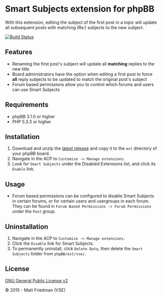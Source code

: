 # Smart Subjects extension for phpBB

With this extension, editing the subject of the first post in a topic will update all subsequent posts with matching (Re:) subjects to the new subject.

[![Build Status](https://travis-ci.org/VSEphpbb/smartsubjects.png)](https://travis-ci.org/VSEphpbb/smartsubjects)

## Features
* Renaming the first post's subject will update all __matching__ replies to the new title
* Board administrators have the option when editing a first post to force __all__ reply subjects to be updated to match the original post's subject
* Forum based permissions allow you to control which forums and users can use Smart Subjects

## Requirements
* phpBB 3.1.0 or higher
* PHP 5.3.3 or higher

## Installation
1. Download and unzip the [latest release](https://github.com/VSEphpbb/smartsubjects/releases) and copy it to the `ext` directory of your phpBB board.
2. Navigate in the ACP to `Customise -> Manage extensions`.
3. Look for `Smart Subjects` under the Disabled Extensions list, and click its `Enable` link.

## Usage
* Forum based permissions can be configured to disable Smart Subjects in certain forums, or for certain users and usergroups in each forum. They can be found in `Forum Based Permissions -> Forum Permissions` under the `Post` group.

## Uninstallation
1. Navigate in the ACP to `Customise -> Manage extensions`.
2. Click the `Disable` link for Smart Subjects.
3. To permanently uninstall, click `Delete Data`, then delete the `Smart Subjects` folder from `phpBB/ext/vse/`.

## License
[GNU General Public License v2](license.txt)

© 2015 - Matt Friedman (VSE)
